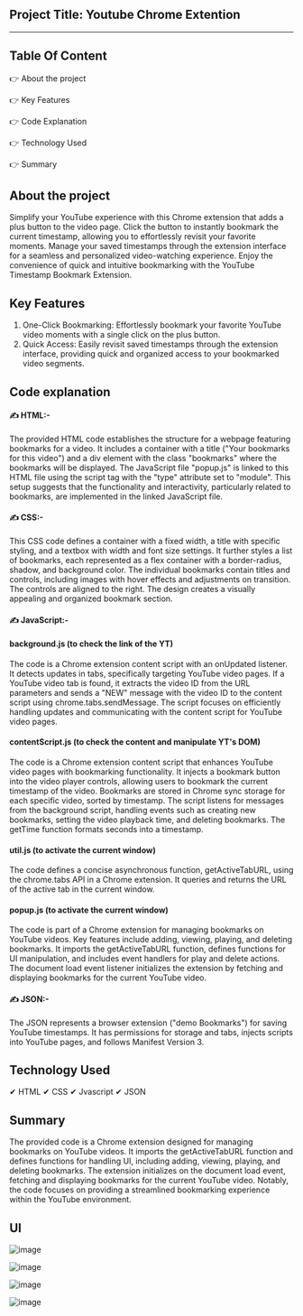 <h2>Project Title: Youtube Chrome Extention</h2>
<hr>
<h2>Table Of Content</h2>

👉 About the project

👉 Key Features

👉 Code Explanation

👉 Technology Used

👉 Summary

<h2> About the project </h2>

Simplify your YouTube experience with this Chrome extension that adds a plus button to the video page. Click the button to instantly bookmark the current timestamp, allowing you to effortlessly revisit your favorite moments. Manage your saved timestamps through the extension interface for a seamless and personalized video-watching experience. Enjoy the convenience of quick and intuitive bookmarking with the YouTube Timestamp Bookmark Extension.

<h2> Key Features </h2>

1. One-Click Bookmarking: Effortlessly bookmark your favorite YouTube video moments with a single click on the plus button.
2. Quick Access: Easily revisit saved timestamps through the extension interface, providing quick and organized access to your bookmarked video segments.

<h2>Code explanation </h2>

<h4> ✍ HTML:- </h4>
The provided HTML code establishes the structure for a webpage featuring bookmarks for a video. It includes a container with a title ("Your bookmarks for this video") and a div element with the class "bookmarks" where the bookmarks will be displayed. The JavaScript file "popup.js" is linked to this HTML file using the script tag with the "type" attribute set to "module". This setup suggests that the functionality and interactivity, particularly related to bookmarks, are implemented in the linked JavaScript file.

<h4> ✍ CSS:- </h4>
This CSS code defines a container with a fixed width, a title with specific styling, and a textbox with width and font size settings. It further styles a list of bookmarks, each represented as a flex container with a border-radius, shadow, and background color. The individual bookmarks contain titles and controls, including images with hover effects and adjustments on transition. The controls are aligned to the right. The design creates a visually appealing and organized bookmark section.

<h4> ✍ JavaScript:- </h4>

<h4> background.js (to check the link of the YT) </h4>
The code is a Chrome extension content script with an onUpdated listener. It detects updates in tabs, specifically targeting YouTube video pages. If a YouTube video tab is found, it extracts the video ID from the URL parameters and sends a "NEW" message with the video ID to the content script using chrome.tabs.sendMessage. The script focuses on efficiently handling updates and communicating with the content script for YouTube video pages.

<h4> contentScript.js (to check the content and manipulate YT's DOM) </h4>
The code is a Chrome extension content script that enhances YouTube video pages with bookmarking functionality. It injects a bookmark button into the video player controls, allowing users to bookmark the current timestamp of the video. Bookmarks are stored in Chrome sync storage for each specific video, sorted by timestamp. The script listens for messages from the background script, handling events such as creating new bookmarks, setting the video playback time, and deleting bookmarks. The getTime function formats seconds into a timestamp.

<h4> util.js (to activate the current window) </h4>
The code defines a concise asynchronous function, getActiveTabURL, using the chrome.tabs API in a Chrome extension. It queries and returns the URL of the active tab in the current window.

<h4> popup.js (to activate the current window) </h4>
The code is part of a Chrome extension for managing bookmarks on YouTube videos. Key features include adding, viewing, playing, and deleting bookmarks. It imports the getActiveTabURL function, defines functions for UI manipulation, and includes event handlers for play and delete actions. The document load event listener initializes the extension by fetching and displaying bookmarks for the current YouTube video.

<h4> ✍ JSON:- </h4>
The JSON represents a browser extension ("demo Bookmarks") for saving YouTube timestamps. It has permissions for storage and tabs, injects scripts into YouTube pages, and follows Manifest Version 3.

<h2> Technology Used </h2>

✔ HTML
✔ CSS
✔ Jvascript
✔ JSON

<h2> Summary </h2>
The provided code is a Chrome extension designed for managing bookmarks on YouTube videos. It imports the getActiveTabURL function and defines functions for handling UI, including adding, viewing, playing, and deleting bookmarks. The extension initializes on the document load event, fetching and displaying bookmarks for the current YouTube video. Notably, the code focuses on providing a streamlined bookmarking experience within the YouTube environment.

<h2> UI </h2>

![image](https://github.com/AaqibBashirMir/MCT04_TEAM02/assets/126088849/52131cdd-7e1a-4df4-9cf4-162c2766741a)

![image](https://github.com/AaqibBashirMir/MCT04_TEAM02/assets/126088849/ea5f75d1-f948-4cad-be6c-f6b642d9795a)

![image](https://github.com/AaqibBashirMir/MCT04_TEAM02/assets/126088849/07dd1628-2eec-496e-b150-6ba30846f96e)

![image](https://github.com/AaqibBashirMir/MCT04_TEAM02/assets/126088849/db3dfa28-1f91-46c2-9b38-b0cf9148cd89)



